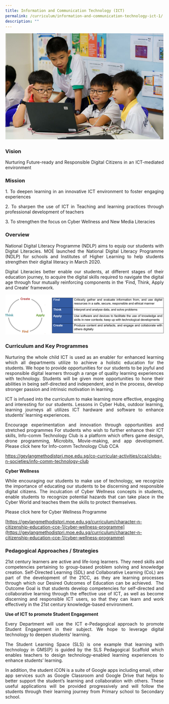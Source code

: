 ```yaml
---
title: Information and Communication Technology (ICT)
permalink: /curriculum/information-and-communication-technology-ict-1/
description: ""
---
```

![](/images/ICT%201.jpg)

### Vision

<p style="text-align: justify;">Nurturing Future-ready and Responsible Digital Citizens in an ICT-mediated environment

### Mission

<p style="text-align: justify;">1.  	To deepen learning in an innovative ICT environment to foster engaging experiences<br>
<p style="text-align: justify;">2.  	To sharpen the use of ICT in Teaching and learning practices through professional development of teachers
<p style="text-align: justify;">3.  	To strengthen the focus on Cyber Wellness and New Media Literacies



### Overview

<p style="text-align: justify;">National Digital Literacy Programme (NDLP) aims to equip our students with Digital Literacies.
MOE launched the National Digital Literacy Programme (NDLP) for schools and Institutes of Higher Learning to help students strengthen their digital literacy in March 2020.
  
<p style="text-align: justify;">Digital Literacies better enable our students, at different stages of their education journey, to acquire the digital skills required to navigate the digital age through four mutually reinforcing components in the ‘Find, Think, Apply and Create’ framework.

![](/images/ICT.png)

### Curriculum and Key Programmes

<p style="text-align: justify;">Nurturing the whole child
ICT is used as an enabler for enhanced learning which all departments utilize to achieve a holistic education for the students. We hope to provide opportunities for our students to be joyful and responsible digital learners through a range of quality learning experiences with technology. Students will be given more opportunities to hone their abilities in being self-directed and independent, and in the process, develop stronger passion and intrinsic motivation in learning.

<p style="text-align: justify;">ICT is infused into the curriculum to make learning more effective, engaging and interesting for our students. Lessons in Cyber Hubs, outdoor learning, learning journeys all utilizes ICT hardware and software to enhance students’ learning experiences.
 
<p style="text-align: justify;">Encourage experimentation and innovation through opportunities and stretched programmes
For students who wish to further enhance their ICT skills, Info-comm Technology Club is a platform which offers game design, drone programming, Microbits, Movie-making, and app development.
Please click here for Info-comm Technology Club CCA
	
https://geylangmethodistpri.moe.edu.sg/co-curricular-activities/cca/clubs-n-societies/info-comm-technology-club

**Cyber Wellness**
<p style="text-align: justify;">While encouraging our students to make use of technology, we recognize the importance of educating our students to be discerning and responsible digital citizens. The inculcation of Cyber Wellness concepts in students, enable students to recognize potential hazards that can take place in the Cyber World and teaches them the skills to protect themselves.

<p style="text-align: justify;">Please click here for Cyber Wellness Programme

[https://geylangmethodistpri.moe.edu.sg/curriculum/character-n-citizenship-education-cce-1/cyber-wellness-programme](https://geylangmethodistpri.moe.edu.sg/curriculum/character-n-citizenship-education-cce-1/cyber-wellness-programme)


### Pedagogical Approaches / Strategies

<p style="text-align: justify;">21st century learners are active and life-long learners. They need skills and competencies pertaining to group-based problem solving and knowledge creation. Self-Directed Learning (SDL) and Collaborative Learning (CoL) are part of the development of the 21CC, as they are learning processes through which our Desired Outcomes of Education can be achieved.  The Outcome Goal is that students develop competencies for self-directed and collaborative learning through the effective use of ICT, as well as become discerning and responsible ICT users, so that they can learn and work effectively in the 21st century knowledge-based environment.

**Use of ICT to promote Student Engagement**
<p style="text-align: justify;">Every Department will use the ICT e-Pedagogical approach to promote Student Engagement in their subject. We hope to leverage digital technology to deepen students' learning.

<p style="text-align: justify;">The Student Learning Space (SLS) is one example that learning with technology in GMS(P) is guided by the SLS Pedagogical Scaffold which enables teachers to design technology-enabled learning experiences to enhance students’ learning.

<p style="text-align: justify;">In addition, the student iCON is a suite of Google apps including email, other app services such as Google Classroom and Google Drive that helps to better support the student’s learning and collaboration with others. These useful applications will be provided progressively and will follow the students through their learning journey from Primary school to Secondary school.